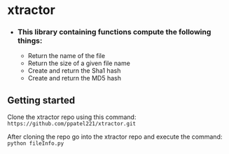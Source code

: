 # xtractor #
* ### This library containing functions compute the following things:
  * Return the name of the file
  * Return the size of a given file name
  * Create and return the Sha1 hash
  * Create and return the MD5 hash

## Getting started ##
Clone the xtractor repo using this command:
`https://github.com/ppatel221/xtractor.git`

After cloning the repo go into the xtractor repo and execute the command:
`python fileInfo.py`
